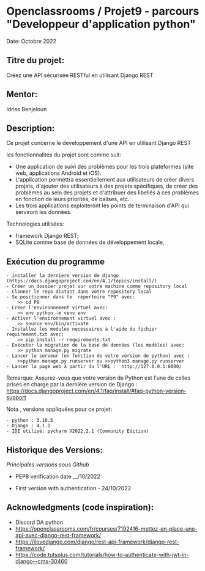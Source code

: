 # Openclassrooms / Projet9 - parcours "Developpeur d'application python"

Date: Octobre 2022 


## Titre du projet:  
Créez une API sécurisée RESTful en utilisant Django REST

## Mentor:
Idriss Benjeloun

## Description:   
Ce projet concerne le  developpement d'une API en utilisant Django REST

les fonctionnalités du projet sont comme suit:

- Une application de suivi des problèmes pour les trois plateformes (site web, applications Android et iOS).
- L'application permettra essentiellement aux utilisateurs de créer divers projets, d'ajouter des utilisateurs 
  à des projets spécifiques, de créer des problèmes au sein des projets et d'attribuer des libellés à ces problèmes  
  en fonction de leurs priorités, de balises, etc.
- Les trois applications exploiteront les points de terminaison d'API qui serviront les données.


Technologies utilisées:
- framework Django REST;
- SQLite comme base de données de développement locale,



## Exécution du programme
    - installer la derniere version de django (https://docs.djangoproject.com/en/4.1/topics/install/)
    - Créer un dossier projet sur votre machine comme repository local
    - Clonner le repo distant dans votre repository local
    - Se positionner dans le  répertoire "P9" avec:
        >> cd P9
    - Créer l'environnement virtuel avec:
        >> env python -m venv env
    - Activer l'environnement virtuel avec :
        >> source env/bin/activate
    - Installez les modules necessaires à l'aide du fichier requirement.txt avec:   
        >> pip install -r requirements.txt  
    - Exécuter la migration de la base de données (les modèles) avec: 
        >> python manage.py migrate
    - Lancer le serveur (en fonction de votre version de python) avec :
        >>python manage.py runserver ou >>python3 manage.py runserver
    - Lancer la page web à partir du l'URL :  http://127.0.0.1:8000/

Remarque: Assurez-vous que votre version de Python est l'une de celles prises 
en charge par la dernière version de Django :
https://docs.djangoproject.com/en/4.1/faq/install/#faq-python-version-support

Nota , versions appliquées pour ce projet: 
    
    - python : 3.10.5
    - Django : 4.1.1
    - IDE utilisé: pycharm V2022.2.1 (Community Edition)



## Historique des Versions:    

 *Principales versions sous Github*

 - PEP8 verification date __/10/2022

 - First version with authentication - 24/10/2022 


## Acknowledgments (code inspiration): 
- Discord DA python
- https://openclassrooms.com/fr/courses/7192416-mettez-en-place-une-api-avec-django-rest-framework/
- https://ilovedjango.com/django/rest-api-framework/django-rest-framework/
- https://code.tutsplus.com/tutorials/how-to-authenticate-with-jwt-in-django--cms-30460
